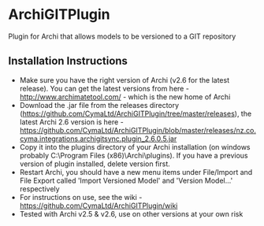 ArchiGITPlugin
==============

Plugin for Archi that allows models to be versioned to a GIT repository

Installation Instructions
-------------------------
- Make sure you have the right version of Archi (v2.6 for the latest release). You can get the latest versions from here - http://www.archimatetool.com/ - which is the new home of Archi
- Download the .jar file from the releases directory (https://github.com/CymaLtd/ArchiGITPlugin/tree/master/releases), the latest Archi 2.6 version is here - https://github.com/CymaLtd/ArchiGITPlugin/blob/master/releases/nz.co.cyma.integrations.archigitsync.plugin_2.6.0.5.jar
- Copy it into the plugins directory of your Archi installation (on windows probably C:\Program Files (x86)\Archi\plugins). If you have a previous version of plugin installed, delete version first.
- Restart Archi, you should have a new menu items under File/Import and File Export called 'Import Versioned Model' and 'Version Model...' respectively
- For instructions on use, see the wiki - https://github.com/CymaLtd/ArchiGITPlugin/wiki
- Tested with Archi v2.5 & v2.6, use on other versions at your own risk
